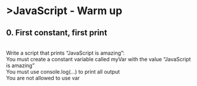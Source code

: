 <h1>>JavaScript - Warm up</h1>
<h2>0. First constant, first print</h2>
<br>
Write a script that prints “JavaScript is amazing”:
<br>
You must create a constant variable called myVar with the value “JavaScript is amazing”<br>
You must use console.log(...) to print all output<br>
You are not allowed to use var<br>